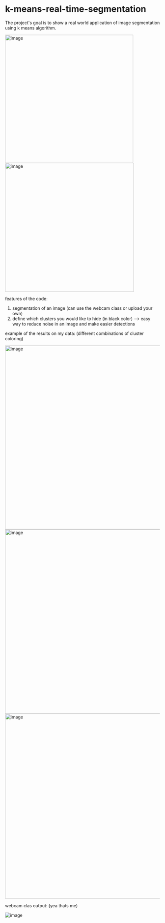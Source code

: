 # k-means-real-time-segmentation

The project's goal is to show a real world application of image segmentation using k means algorithm.


<img width="417" alt="image" src="https://user-images.githubusercontent.com/60778119/150651957-e1d81926-e0cc-4d31-a46f-331d606a1970.png">


<img width="419" alt="image" src="https://user-images.githubusercontent.com/60778119/150651983-491cb625-19e4-43ef-884b-5b699bf388e3.png">



features of the code:
  1. segmentation of an image (can use the webcam class or upload your own)
  2. define which clusters you would like to hide (in black color) --> easy way to reduce noise in an image and make easier detections



example of the results on my data: (different combinations of cluster coloring)

<img width="598" alt="image" src="https://user-images.githubusercontent.com/60778119/150652154-34fad781-6145-4626-95b7-41ffb4baab65.png">

<img width="600" alt="image" src="https://user-images.githubusercontent.com/60778119/150652217-3614a284-cb81-48d1-8a67-62f94438d11b.png">

<img width="602" alt="image" src="https://user-images.githubusercontent.com/60778119/150652419-d5255bac-7e42-450c-bd92-d8307e2e9c65.png">


webcam clas output: (yea thats me)


![image](https://user-images.githubusercontent.com/60778119/150652552-560cfb12-a2f8-4f24-b967-020769c48dd5.png)



